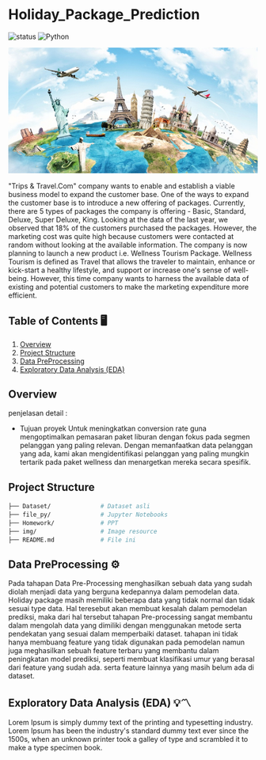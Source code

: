 # Holiday_Package_Prediction

![status](https://img.shields.io/badge/status-active-brightgreen)
![Python](https://img.shields.io/badge/Python-3.8-blue)

![alt text](./img/dataset-cover.jpg)

"Trips & Travel.Com" company wants to enable and establish a viable business model to expand the customer base. One of the ways to expand the customer base is to introduce a new offering of packages. Currently, there are 5 types of packages the company is offering - Basic, Standard, Deluxe, Super Deluxe, King. Looking at the data of the last year, we observed that 18% of the customers purchased the packages. However, the marketing cost was quite high because customers were contacted at random without looking at the available information. The company is now planning to launch a new product i.e. Wellness Tourism Package. Wellness Tourism is defined as Travel that allows the traveler to maintain, enhance or kick-start a healthy lifestyle, and support or increase one's sense of well-being. However, this time company wants to harness the available data of existing and potential customers to make the marketing expenditure more efficient.

## Table of Contents 🖥️ 
1. [Overview](#overview)
2. [Project Structure](#project-structure)
3. [Data PreProcessing](#data-preprocessing)
4. [Exploratory Data Analysis (EDA)](#exploratory-data-analysis-eda)

## Overview
penjelasan detail :
- Tujuan proyek
  Untuk meningkatkan conversion rate guna mengoptimalkan pemasaran paket liburan dengan fokus pada segmen pelanggan yang paling relevan.  Dengan memanfaatkan data pelanggan yang ada, kami akan     mengidentifikasi pelanggan yang paling mungkin tertarik pada paket wellness dan menargetkan mereka secara spesifik.

## Project Structure

```bash
├── Dataset/              # Dataset asli
├── file_py/              # Jupyter Notebooks
├── Homework/             # PPT
├── img/                  # Image resource
├── README.md             # File ini
```

## Data PreProcessing ⚙️
Pada tahapan Data Pre-Processing menghasilkan sebuah data yang sudah diolah menjadi data yang berguna kedepannya dalam pemodelan data. Holiday package masih memiliki beberapa data yang tidak normal dan tidak sesuai type data. Hal teresebut akan membuat kesalah dalam pemodelan prediksi, maka dari hal tersebut tahapan Pre-processing sangat membantu dalam mengolah data yang dimiliki dengan menggunakan metode serta pendekatan yang sesuai dalam memperbaiki dataset. tahapan ini tidak hanya membuang feature yang tidak digunakan pada pemodelan namun juga meghasilkan sebuah feature terbaru yang membantu dalam peningkatan model prediksi, seperti membuat klasifikasi umur yang berasal dari feature yang sudah ada. serta feature lainnya yang masih belum ada di dataset.

## Exploratory Data Analysis (EDA) 💡〽️
Lorem Ipsum is simply dummy text of the printing and typesetting industry. Lorem Ipsum has been the industry's standard dummy text ever since the 1500s, when an unknown printer took a galley of type and scrambled it to make a type specimen book.
